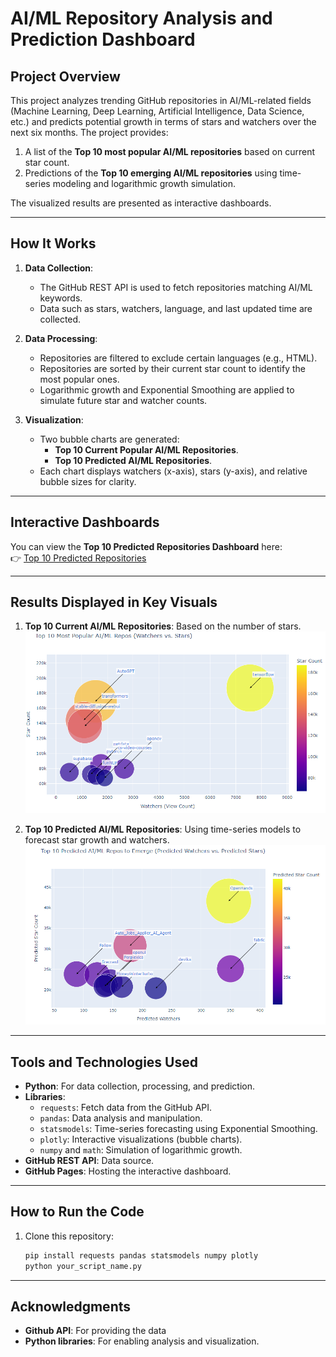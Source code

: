 # **AI/ML Repository Analysis and Prediction Dashboard**

## **Project Overview**
This project analyzes trending GitHub repositories in AI/ML-related fields (Machine Learning, Deep Learning, Artificial Intelligence, Data Science, etc.) and predicts potential growth in terms of stars and watchers over the next six months. The project provides:
1. A list of the **Top 10 most popular AI/ML repositories** based on current star count.
2. Predictions of the **Top 10 emerging AI/ML repositories** using time-series modeling and logarithmic growth simulation.

The visualized results are presented as interactive dashboards.

---

## **How It Works**
1. **Data Collection**:
   - The GitHub REST API is used to fetch repositories matching AI/ML keywords.
   - Data such as stars, watchers, language, and last updated time are collected.

2. **Data Processing**:
   - Repositories are filtered to exclude certain languages (e.g., HTML).
   - Repositories are sorted by their current star count to identify the most popular ones.
   - Logarithmic growth and Exponential Smoothing are applied to simulate future star and watcher counts.

3. **Visualization**:
   - Two bubble charts are generated:
     - **Top 10 Current Popular AI/ML Repositories**.
     - **Top 10 Predicted AI/ML Repositories**.
   - Each chart displays watchers (x-axis), stars (y-axis), and relative bubble sizes for clarity.

---

## **Interactive Dashboards**

You can view the **Top 10 Predicted Repositories Dashboard** here:  
👉 [Top 10 Predicted Repositories](https://breannajg.github.io/Breanna-George-Capstone-Project-24.1-Final-Report/127.0.0.1.html)

---

## **Results Displayed in Key Visuals**

1. **Top 10 Current AI/ML Repositories**: Based on the number of stars.  
![Top 10 Current Repositories](img/S2.png)

2. **Top 10 Predicted AI/ML Repositories**: Using time-series models to forecast star growth and watchers.  
![Top 10 Predicted Repositories](img/S1.png)

---

## **Tools and Technologies Used**
- **Python**: For data collection, processing, and prediction.
- **Libraries**:
   - `requests`: Fetch data from the GitHub API.
   - `pandas`: Data analysis and manipulation.
   - `statsmodels`: Time-series forecasting using Exponential Smoothing.
   - `plotly`: Interactive visualizations (bubble charts).
   - `numpy` and `math`: Simulation of logarithmic growth.
- **GitHub REST API**: Data source.
- **GitHub Pages**: Hosting the interactive dashboard.

---

## **How to Run the Code**
1. Clone this repository:
   ```bash
   pip install requests pandas statsmodels numpy plotly
   python your_script_name.py

---

## **Acknowledgments**
- **Github API**: For providing the data
- **Python libraries**: For enabling analysis and visualization.

